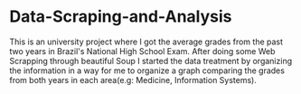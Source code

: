 # Data-Scraping-and-Analysis
This is an university project where I got the average grades from the past two years in Brazil's National High School Exam.
After doing some Web Scrapping through beautiful Soup I started the data treatment by organizing the information in a way 
for me to organize a graph comparing the grades from both years in each area(e.g: Medicine, Information Systems).
